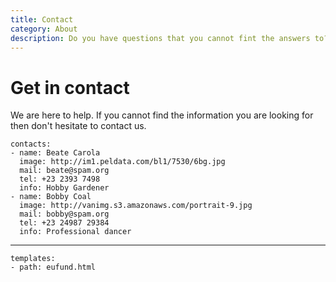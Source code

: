 ```yaml
---
title: Contact
category: About
description: Do you have questions that you cannot fint the answers to? Then please contact us.
---
```


# Get in contact

We are here to help. If you cannot find the information you are looking for then don't hesitate to contact us. 

```styledYaml
contacts:
- name: Beate Carola
  image: http://im1.peldata.com/bl1/7530/6bg.jpg
  mail: beate@spam.org
  tel: +23 2393 7498
  info: Hobby Gardener
- name: Bobby Coal
  image: http://vanimg.s3.amazonaws.com/portrait-9.jpg
  mail: bobby@spam.org
  tel: +23 24987 29384
  info: Professional dancer
```

---------

```styledYaml
templates:
- path: eufund.html
```